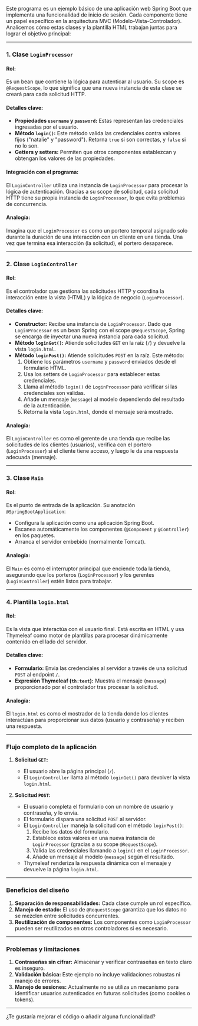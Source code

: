 Este programa es un ejemplo básico de una aplicación web Spring Boot que implementa una funcionalidad de inicio de sesión. Cada componente tiene un papel específico en la arquitectura MVC (Modelo-Vista-Controlador). Analicemos cómo estas clases y la plantilla HTML trabajan juntas para lograr el objetivo principal:

---

### **1. Clase `LoginProcessor`**
#### **Rol:**
Es un bean que contiene la lógica para autenticar al usuario. Su scope es `@RequestScope`, lo que significa que una nueva instancia de esta clase se creará para cada solicitud HTTP.

#### **Detalles clave:**
- **Propiedades `username` y `password`:** Estas representan las credenciales ingresadas por el usuario.
- **Método `login()`:** Este método valida las credenciales contra valores fijos ("natalie" y "password"). Retorna `true` si son correctas, y `false` si no lo son.
- **Getters y setters:** Permiten que otros componentes establezcan y obtengan los valores de las propiedades.

#### **Integración con el programa:**
El `LoginController` utiliza una instancia de `LoginProcessor` para procesar la lógica de autenticación. Gracias a su scope de solicitud, cada solicitud HTTP tiene su propia instancia de `LoginProcessor`, lo que evita problemas de concurrencia.

#### **Analogía:**
Imagina que el `LoginProcessor` es como un portero temporal asignado solo durante la duración de una interacción con un cliente en una tienda. Una vez que termina esa interacción (la solicitud), el portero desaparece.

---

### **2. Clase `LoginController`**
#### **Rol:**
Es el controlador que gestiona las solicitudes HTTP y coordina la interacción entre la vista (HTML) y la lógica de negocio (`LoginProcessor`).

#### **Detalles clave:**
- **Constructor:** Recibe una instancia de `LoginProcessor`. Dado que `LoginProcessor` es un bean Spring con el scope `@RequestScope`, Spring se encarga de inyectar una nueva instancia para cada solicitud.
- **Método `loginGet()`:** Atiende solicitudes `GET` en la raíz (`/`) y devuelve la vista `login.html`.
- **Método `loginPost()`:** Atiende solicitudes `POST` en la raíz. Este método:
    1. Obtiene los parámetros `username` y `password` enviados desde el formulario HTML.
    2. Usa los setters de `LoginProcessor` para establecer estas credenciales.
    3. Llama al método `login()` de `LoginProcessor` para verificar si las credenciales son válidas.
    4. Añade un mensaje (`message`) al modelo dependiendo del resultado de la autenticación.
    5. Retorna la vista `login.html`, donde el mensaje será mostrado.

#### **Analogía:**
El `LoginController` es como el gerente de una tienda que recibe las solicitudes de los clientes (usuarios), verifica con el portero (`LoginProcessor`) si el cliente tiene acceso, y luego le da una respuesta adecuada (mensaje).

---

### **3. Clase `Main`**
#### **Rol:**
Es el punto de entrada de la aplicación. Su anotación `@SpringBootApplication`:
- Configura la aplicación como una aplicación Spring Boot.
- Escanea automáticamente los componentes (`@Component` y `@Controller`) en los paquetes.
- Arranca el servidor embebido (normalmente Tomcat).

#### **Analogía:**
El `Main` es como el interruptor principal que enciende toda la tienda, asegurando que los porteros (`LoginProcessor`) y los gerentes (`LoginController`) estén listos para trabajar.

---

### **4. Plantilla `login.html`**
#### **Rol:**
Es la vista que interactúa con el usuario final. Está escrita en HTML y usa Thymeleaf como motor de plantillas para procesar dinámicamente contenido en el lado del servidor.

#### **Detalles clave:**
- **Formulario:** Envia las credenciales al servidor a través de una solicitud `POST` al endpoint `/`.
- **Expresión Thymeleaf (`th:text`):** Muestra el mensaje (`message`) proporcionado por el controlador tras procesar la solicitud.

#### **Analogía:**
El `login.html` es como el mostrador de la tienda donde los clientes interactúan para proporcionar sus datos (usuario y contraseña) y reciben una respuesta.

---

### **Flujo completo de la aplicación**
1. **Solicitud `GET`:**
    - El usuario abre la página principal (`/`).
    - El `LoginController` llama al método `loginGet()` para devolver la vista `login.html`.

2. **Solicitud `POST`:**
    - El usuario completa el formulario con un nombre de usuario y contraseña, y lo envía.
    - El formulario dispara una solicitud `POST` al servidor.
    - El `LoginController` maneja la solicitud con el método `loginPost()`:
        1. Recibe los datos del formulario.
        2. Establece estos valores en una nueva instancia de `LoginProcessor` (gracias a su scope `@RequestScope`).
        3. Valida las credenciales llamando a `login()` en el `LoginProcessor`.
        4. Añade un mensaje al modelo (`message`) según el resultado.
    - Thymeleaf renderiza la respuesta dinámica con el mensaje y devuelve la página `login.html`.

---

### **Beneficios del diseño**
1. **Separación de responsabilidades:** Cada clase cumple un rol específico.
2. **Manejo de estado:** El uso de `@RequestScope` garantiza que los datos no se mezclen entre solicitudes concurrentes.
3. **Reutilización de componentes:** Los componentes como `LoginProcessor` pueden ser reutilizados en otros controladores si es necesario.

---

### **Problemas y limitaciones**
1. **Contraseñas sin cifrar:** Almacenar y verificar contraseñas en texto claro es inseguro.
2. **Validación básica:** Este ejemplo no incluye validaciones robustas ni manejo de errores.
3. **Manejo de sesiones:** Actualmente no se utiliza un mecanismo para identificar usuarios autenticados en futuras solicitudes (como cookies o tokens).

---

¿Te gustaría mejorar el código o añadir alguna funcionalidad?